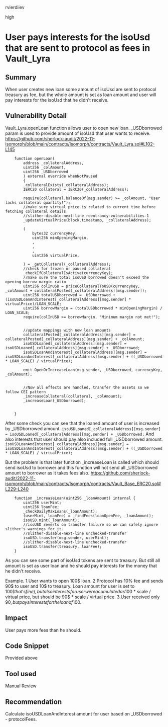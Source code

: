 rvierdiiev

high

# User pays interests for the isoUsd that are sent to protocol as fees in Vault_Lyra

## Summary
When user creates new loan some amount of isoUsd are sent to protocol treasury as fee, but the whole amount is set as loan amount and user will pay interests for the isoUsd that he didn't receive.
## Vulnerability Detail
Vault_Lyra.openLoan function allows user to open new loan. _USDborrowed param is used to provide amount of isoUsd that user wants to receive.
https://github.com/sherlock-audit/2022-11-isomorph/blob/main/contracts/Isomorph/contracts/Vault_Lyra.sol#L102-L145
```solidity
    function openLoan(
        address _collateralAddress,
        uint256 _colAmount,
        uint256 _USDborrowed
        ) external override whenNotPaused 
        {
        _collateralExists(_collateralAddress);
        IERC20 collateral = IERC20(_collateralAddress);
        
        require(collateral.balanceOf(msg.sender) >= _colAmount, "User lacks collateral quantity!");
        //make sure virtual price is related to current time before fetching collateral details
        //slither-disable-next-line reentrancy-vulnerabilities-1
        _updateVirtualPrice(block.timestamp, _collateralAddress);  
        
        (   
            bytes32 currencyKey,
            uint256 minOpeningMargin,
            ,
            ,
            ,
            uint256 virtualPrice,
            
        ) = _getCollateral(_collateralAddress);
        //check for frozen or paused collateral
        _checkIfCollateralIsActive(currencyKey);
        //make sure the total isoUSD borrowed doesn't exceed the opening borrow margin ratio
        uint256 colInUSD = priceCollateralToUSD(currencyKey, _colAmount + collateralPosted[_collateralAddress][msg.sender]);
        uint256 totalUSDborrowed = _USDborrowed +  (isoUSDLoanAndInterest[_collateralAddress][msg.sender] * virtualPrice)/LOAN_SCALE;
        uint256 borrowMargin = (totalUSDborrowed * minOpeningMargin) / LOAN_SCALE;
        require(colInUSD >= borrowMargin, "Minimum margin not met!");


        //update mappings with new loan amounts
        collateralPosted[_collateralAddress][msg.sender] = collateralPosted[_collateralAddress][msg.sender] + _colAmount;
        isoUSDLoaned[_collateralAddress][msg.sender] = isoUSDLoaned[_collateralAddress][msg.sender] + _USDborrowed;
        isoUSDLoanAndInterest[_collateralAddress][msg.sender] = isoUSDLoanAndInterest[_collateralAddress][msg.sender] + ((_USDborrowed * LOAN_SCALE) / virtualPrice);
        
        emit OpenOrIncreaseLoan(msg.sender, _USDborrowed, currencyKey, _colAmount);


        //Now all effects are handled, transfer the assets so we follow CEI pattern
        _increaseCollateral(collateral, _colAmount);
        _increaseLoan(_USDborrowed);
        
        
    }
```

After some check you can see that the loaned amount of user is increased by _USDborrowed amount.
`isoUSDLoaned[_collateralAddress][msg.sender] = isoUSDLoaned[_collateralAddress][msg.sender] + _USDborrowed;`
And also interests that user should pay also included full _USDborrowed amount.
`isoUSDLoanAndInterest[_collateralAddress][msg.sender] = isoUSDLoanAndInterest[_collateralAddress][msg.sender] + ((_USDborrowed * LOAN_SCALE) / virtualPrice);`


But the problem is that later function _increaseLoan is called which should send isoUsd to borrower and this function will not send all _USDborrowed amount to borrower as it takes fees also.
https://github.com/sherlock-audit/2022-11-isomorph/blob/main/contracts/Isomorph/contracts/Vault_Base_ERC20.sol#L229-L240
```solidity
    function _increaseLoan(uint256 _loanAmount) internal {
        uint256 userMint;
        uint256 loanFee;
        _checkDailyMaxLoans(_loanAmount);
        (userMint, loanFee) = _findFees(loanOpenFee, _loanAmount);
        isoUSD.mint(_loanAmount);
        //isoUSD reverts on transfer failure so we can safely ignore slither's warnings for it.
        //slither-disable-next-line unchecked-transfer
        isoUSD.transfer(msg.sender, userMint);
        //slither-disable-next-line unchecked-transfer
        isoUSD.transfer(treasury, loanFee);
    }
```

As you can see some part of isoUsd tokens are sent to treasury.
But still all amount is set as user loan and he should pay interests for the money that he didn't receive.

Example.
1.User wants to open 100$ loan.
2.Protocol has 10% fee and sends 90$ to user and 10$ to treasury. Loan amount for user is set to 100$(that's fine), but also interests for user were acumulated as 100$ * scale / virtual price, but should be 90$ * scale / virtual price.
3.User received only 90$, but pays interests for the loan of 100$.
## Impact
User pays more fees than he should.
## Code Snippet
Provided above
## Tool used

Manual Review

## Recommendation
Calculate isoUSDLoanAndInterest amount for user based on _USDborrowed - protocolFees.